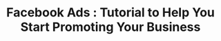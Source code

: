 ---
layout:   certificate
title:    "Facebook Ads : Tutorial to Help You Start Promoting Your Business"
slug:     facebookads
category: bitdegree
issuer:   "BitDegree"
---